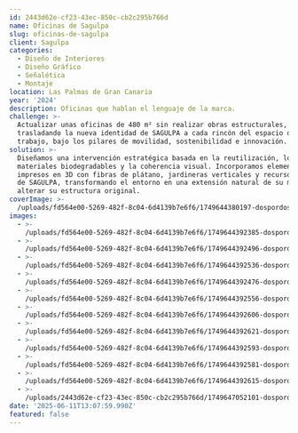 ```yaml
---
id: 2443d62e-cf23-43ec-850c-cb2c295b766d
name: Oficinas de Sagulpa
slug: oficinas-de-sagulpa
client: Sagulpa
categories:
  - Diseño de Interiores
  - Diseño Gráfico
  - Señalética
  - Montaje
location: Las Palmas de Gran Canaria
year: '2024'
description: Oficinas que hablan el lenguaje de la marca.
challenge: >-
  Actualizar unas oficinas de 480 m² sin realizar obras estructurales,
  trasladando la nueva identidad de SAGULPA a cada rincón del espacio de
  trabajo, bajo los pilares de movilidad, sostenibilidad e innovación.
solution: >-
  Diseñamos una intervención estratégica basada en la reutilización, los
  materiales biodegradables y la coherencia visual. Incorporamos elementos
  impresos en 3D con fibras de plátano, jardineras verticales y recursos propios
  de SAGULPA, transformando el entorno en una extensión natural de su marca sin
  alterar su estructura original.
coverImage: >-
  /uploads/fd564e00-5269-482f-8c04-6d4139b7e6f6/1749644380197-dospordos_sagulpa-41.webp
images:
  - >-
    /uploads/fd564e00-5269-482f-8c04-6d4139b7e6f6/1749644392385-dospordos_sagulpa-62.webp
  - >-
    /uploads/fd564e00-5269-482f-8c04-6d4139b7e6f6/1749644392496-dospordos_sagulpa-52.webp
  - >-
    /uploads/fd564e00-5269-482f-8c04-6d4139b7e6f6/1749644392536-dospordos_sagulpa-46.webp
  - >-
    /uploads/fd564e00-5269-482f-8c04-6d4139b7e6f6/1749644392476-dospordos_sagulpa-45.webp
  - >-
    /uploads/fd564e00-5269-482f-8c04-6d4139b7e6f6/1749644392556-dospordos_sagulpa-41.webp
  - >-
    /uploads/fd564e00-5269-482f-8c04-6d4139b7e6f6/1749644392606-dospordos_sagulpa-33.webp
  - >-
    /uploads/fd564e00-5269-482f-8c04-6d4139b7e6f6/1749644392621-dospordos_sagulpa-23.webp
  - >-
    /uploads/fd564e00-5269-482f-8c04-6d4139b7e6f6/1749644392593-dospordos_sagulpa-20.webp
  - >-
    /uploads/fd564e00-5269-482f-8c04-6d4139b7e6f6/1749644392581-dospordos_sagulpa-10.webp
  - >-
    /uploads/fd564e00-5269-482f-8c04-6d4139b7e6f6/1749644392615-dospordos_sagulpa-8.webp
  - >-
    /uploads/2443d62e-cf23-43ec-850c-cb2c295b766d/1749647052101-dospordos_sagulpa-59.webp
date: '2025-06-11T13:07:59.990Z'
featured: false
---
```


